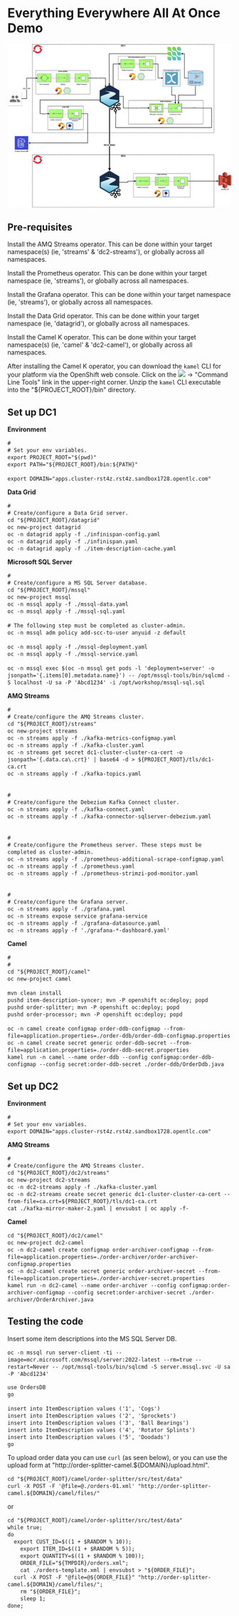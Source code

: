 # Everything Everywhere All At Once Demo

![Architecture](./img/architecture.png)

## Pre-requisites

Install the AMQ Streams operator. This can be done within your target namespace(s) (ie, 'streams' & 'dc2-streams'), or globally across all namespaces.

Install the Prometheus operator. This can be done within your target namespace (ie, 'streams'), or globally across all namespaces.

Install the Grafana operator. This can be done within your target namespace (ie, 'streams'), or globally across all namespaces.

Install the Data Grid operator. This can be done within your target namespace (ie, 'datagrid'), or globally across all namespaces.

Install the Camel K operator. This can be done within your target namespace(s) (ie, 'camel' & 'dc2-camel'), or globally across all namespaces.

After installing the Camel K operator, you can download the `kamel` CLI for your platform via the OpenShift web console. Click on the <img height="24" src="img/question-mark.png"/> -> "Command Line Tools" link in the upper-right corner. Unzip the `kamel` CLI executable into the "${PROJECT_ROOT}/bin" directory.

## Set up DC1

__Environment__

```
#
# Set your env variables.
export PROJECT_ROOT="$(pwd)"
export PATH="${PROJECT_ROOT}/bin:${PATH}"

export DOMAIN="apps.cluster-rst4z.rst4z.sandbox1728.opentlc.com"
```

__Data Grid__

```
#
# Create/configure a Data Grid server.
cd "${PROJECT_ROOT}/datagrid"
oc new-project datagrid
oc -n datagrid apply -f ./infinispan-config.yaml
oc -n datagrid apply -f ./infinispan.yaml
oc -n datagrid apply -f ./item-description-cache.yaml
```

__Microsoft SQL Server__

```
#
# Create/configure a MS SQL Server database.
cd "${PROJECT_ROOT}/mssql"
oc new-project mssql
oc -n mssql apply -f ./mssql-data.yaml
oc -n mssql apply -f ./mssql-sql.yaml

# The following step must be completed as cluster-admin.
oc -n mssql adm policy add-scc-to-user anyuid -z default

oc -n mssql apply -f ./mssql-deployment.yaml
oc -n mssql apply -f ./mssql-service.yaml

oc -n mssql exec $(oc -n mssql get pods -l 'deployment=server' -o jsonpath='{.items[0].metadata.name}') -- /opt/mssql-tools/bin/sqlcmd -S localhost -U sa -P 'Abcd1234' -i /opt/workshop/mssql-sql.sql
```

__AMQ Streams__

```
#
# Create/configure the AMQ Streams cluster.
cd "${PROJECT_ROOT}/streams"
oc new-project streams
oc -n streams apply -f ./kafka-metrics-configmap.yaml
oc -n streams apply -f ./kafka-cluster.yaml
oc -n streams get secret dc1-cluster-cluster-ca-cert -o jsonpath='{.data.ca\.crt}' | base64 -d > ${PROJECT_ROOT}/tls/dc1-ca.crt
oc -n streams apply -f ./kafka-topics.yaml


#
# Create/configure the Debezium Kafka Connect cluster.
oc -n streams apply -f ./kafka-connect.yaml
oc -n streams apply -f ./kafka-connector-sqlserver-debezium.yaml


#
# Create/configure the Prometheus server. These steps must be completed as cluster-admin.
oc -n streams apply -f ./prometheus-additional-scrape-configmap.yaml
oc -n streams apply -f ./prometheus.yaml
oc -n streams apply -f ./prometheus-strimzi-pod-monitor.yaml


#
# Create/configure the Grafana server.
oc -n streams apply -f ./grafana.yaml
oc -n streams expose service grafana-service
oc -n streams apply -f ./grafana-datasource.yaml
oc -n streams apply -f './grafana-*-dashboard.yaml'
```

__Camel__

```
#
#
cd "${PROJECT_ROOT}/camel"
oc new-project camel

mvn clean install
pushd item-description-syncer; mvn -P openshift oc:deploy; popd
pushd order-splitter; mvn -P openshift oc:deploy; popd
pushd order-processor; mvn -P openshift oc:deploy; popd

oc -n camel create configmap order-ddb-configmap --from-file=application.properties=./order-ddb/order-ddb-configmap.properties
oc -n camel create secret generic order-ddb-secret --from-file=application.properties=./order-ddb-secret.properties
kamel run -n camel --name order-ddb --config configmap:order-ddb-configmap --config secret:order-ddb-secret ./order-ddb/OrderDdb.java
```

## Set up DC2

__Environment__

```
#
# Set your env variables.
export DOMAIN="apps.cluster-rst4z.rst4z.sandbox1728.opentlc.com"
```

__AMQ Streams__

```
#
# Create/configure the AMQ Streams cluster.
cd "${PROJECT_ROOT}/dc2/streams"
oc new-project dc2-streams
oc -n dc2-streams apply -f ./kafka-cluster.yaml
oc -n dc2-streams create secret generic dc1-cluster-cluster-ca-cert --from-file=ca.crt=${PROJECT_ROOT}/tls/dc1-ca.crt
cat ./kafka-mirror-maker-2.yaml | envsubst | oc apply -f-
```

__Camel__

```
cd "${PROJECT_ROOT}/dc2/camel"
oc new-project dc2-camel
oc -n dc2-camel create configmap order-archiver-configmap --from-file=application.properties=./order-archiver/order-archiver-configmap.properties
oc -n dc2-camel create secret generic order-archiver-secret --from-file=application.properties=./order-archiver-secret.properties
kamel run -n dc2-camel --name order-archiver --config configmap:order-archiver-configmap --config secret:order-archiver-secret ./order-archiver/OrderArchiver.java
```

## Testing the code

Insert some item descriptions into the MS SQL Server DB.

```
oc -n mssql run server-client -ti --image=mcr.microsoft.com/mssql/server:2022-latest --rm=true --restart=Never -- /opt/mssql-tools/bin/sqlcmd -S server.mssql.svc -U sa -P 'Abcd1234'
```

```
use OrdersDB
go

insert into ItemDescription values ('1', 'Cogs')
insert into ItemDescription values ('2', 'Sprockets')
insert into ItemDescription values ('3', 'Ball Bearings')
insert into ItemDescription values ('4', 'Rotator Splints')
insert into ItemDescription values ('5', 'Doodads')
go

```

To upload order data you can use `curl` (as seen below), or you can use the upload form at "http://order-splitter-camel.${DOMAIN}/upload.html".

```
cd "${PROJECT_ROOT}/camel/order-splitter/src/test/data"
curl -X POST -F '@file=@./orders-01.xml' "http://order-splitter-camel.${DOMAIN}/camel/files/"
```

or

```
cd "${PROJECT_ROOT}/camel/order-splitter/src/test/data"
while true;
do
  export CUST_ID=$((1 + $RANDOM % 10));
	export ITEM_ID=$((1 + $RANDOM % 5));
	export QUANTITY=$((1 + $RANDOM % 100));
	ORDER_FILE="${TMPDIR}/orders.xml";
	cat ./orders-template.xml | envsubst > "${ORDER_FILE}";
  curl -X POST -F "@file=@${ORDER_FILE}" "http://order-splitter-camel.${DOMAIN}/camel/files/";
	rm "${ORDER_FILE}";
	sleep 1;
done;
```
